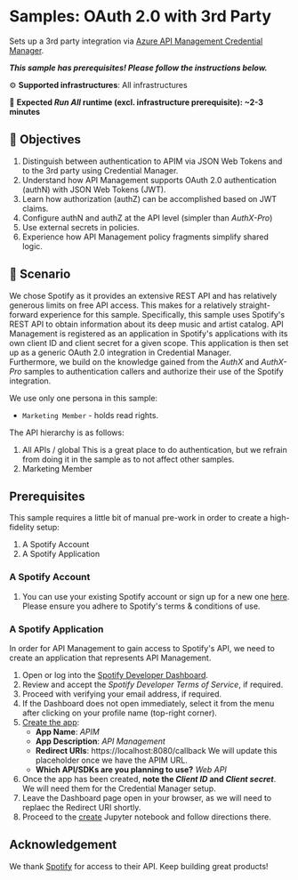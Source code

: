# Samples: OAuth 2.0 with 3rd Party

Sets up a 3rd party integration via [Azure API Management Credential Manager](https://learn.microsoft.com/azure/api-management/credentials-overview).  

***This sample has prerequisites! Please follow the instructions below.***

⚙️ **Supported infrastructures**: All infrastructures

👟 **Expected *Run All* runtime (excl. infrastructure prerequisite): ~2-3 minutes**

## 🎯 Objectives

1. Distinguish between authentication to APIM via JSON Web Tokens and to the 3rd party using Credential Manager.
1. Understand how API Management supports OAuth 2.0 authentication (authN) with JSON Web Tokens (JWT).
1. Learn how authorization (authZ) can be accomplished based on JWT claims.
1. Configure authN and authZ at the API level (simpler than _AuthX-Pro_)
1. Use external secrets in policies.
1. Experience how API Management policy fragments simplify shared logic.

## 📝 Scenario

We chose Spotify as it provides an extensive REST API and has relatively generous limits on free API access. This makes for a relatively straight-forward experience for this sample. 
Specifically, this sample uses Spotify's REST API to obtain information about its deep music and artist catalog. API Management is registered as an application in Spotify's applications with its own client ID and client secret for a given scope. This application is then set up as a generic OAuth 2.0 integration in Credential Manager.  
Furthermore, we build on the knowledge gained from the _AuthX_ and _AuthX-Pro_ samples to authentication callers and authorize their use of the Spotify integration. 

We use only one persona in this sample:

- `Marketing Member` - holds read rights.

The API hierarchy is as follows:

1. All APIs / global
    This is a great place to do authentication, but we refrain from doing it in the sample as to not affect other samples. 
1. Marketing Member

## Prerequisites

This sample requires a little bit of manual pre-work in order to create a high-fidelity setup:

1. A Spotify Account
1. A Spotify Application

### A Spotify Account

1. You can use your existing Spotify account or sign up for a new one [here](https://www.spotify.com/us/signup). Please ensure you adhere to Spotify's terms & conditions of use.

### A Spotify Application

In order for API Management to gain access to Spotify's API, we need to create an application that represents API Management. 

1. Open or log into the [Spotify Developer Dashboard](https://developer.spotify.com/dashboard).
1. Review and accept the _Spotify Developer Terms of Service_, if required.
1. Proceed with verifying your email address, if required.
1. If the Dashboard does not open immediately, select it from the menu after clicking on your profile name (top-right corner).
1. [Create the app](https://developer.spotify.com/dashboard/create):
    - **App Name**: _APIM_
    - **App Description**: _API Management_
    - **Redirect URIs**: https://localhost:8080/callback
        We will update this placeholder once we have the APIM URL.
    - **Which API/SDKs are you planning to use?** _Web API_
1. Once the app has been created, **note the _Client ID_ and _Client secret_**. We will need them for the Credential Manager setup.
1. Leave the Dashboard page open in your browser, as we will need to replaec the Redirect URI shortly.
1. Proceed to the [create](./create.ipynb) Jupyter notebook and follow directions there.

## Acknowledgement

We thank [Spotify](https://www.spotify.com) for access to their API. Keep building great products!
